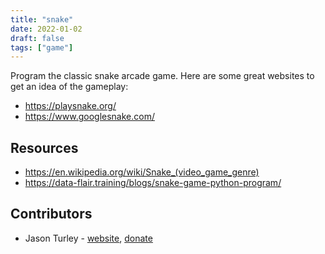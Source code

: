 ```yaml
---
title: "snake"
date: 2022-01-02
draft: false
tags: ["game"]
---
```


Program the classic snake arcade game. Here are some great websites to get an idea of the gameplay:

- https://playsnake.org/
- https://www.googlesnake.com/

## Resources
- https://en.wikipedia.org/wiki/Snake_(video_game_genre)
- https://data-flair.training/blogs/snake-game-python-program/

## Contributors
- Jason Turley - [website](https://jasonturley.xyz), [donate](https://jasonturley.xyz/donate)
